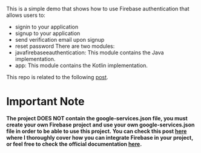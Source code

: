 This is a simple demo that shows how to use Firebase authentication that allows users to:
* signin to your application
* signup to your application
* send verification email upon signup
* reset password
There are two modules:
* javafirebaseeauthentication: This module contains the Java implementation.  
* app: This module contains the Kotlin implementation.  

This repo is related to the following [post](http://mobiledevhub.com/2018/05/12/android-firebase-authentication/).  

# Important Note
**The project DOES NOT contain the google-services.json file, you must create your own Firebase project and use your own google-services.json file in order to be able to use this project. 
You can check this post [here](http://mobiledevhub.com/2018/01/14/android-how-to-set-up-firebase-in-your-project/) where I thoroughly 
cover how you can integrate Firebase in your project, or feel free to check the official documentation [here](https://firebase.google.com/docs/android/setup).**  
